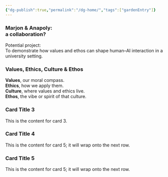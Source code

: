 ```yaml
---
{"dg-publish":true,"permalink":"/dg-home/","tags":["gardenEntry"]}
---
```


<div class="card-grid">
  <div class="card">
	 <h3>Marjon & Anapoly:<br>a collaboration?</h3>
    <p>Potential project:<br>
    To demonstrate how values and ethos can shape human–AI interaction in a university setting.</p>
  </div>
  <div class="card">	
	  <a class="internal-link" href="/values-ethos" aria-label="Open: values-ethos"></a> 
	  <h3>Values, Ethics, Culture & Ethos</h3> 
     <p><b>Values</b>, our moral compass.<br>
	 <b>Ethics</b>, how we apply them.<br>
	 <b>Culture</b>, where values and ethics live.<br>
	 <b>Ethos</b>, the vibe or spirit of that culture.</p>
  </div>
  <div class="card">
    <h3>Card Title 3</h3>
    <p>This is the content for card 3.</p>
  </div>
 <div class="card">
    <h3>Card Title 4</h3>
    <p>This is the content for card 5; it will wrap onto the next row.</p>
 </div>
  <div class="card">
    <h3>Card Title 5</h3>
    <p>This is the content for card 5; it will wrap onto the next row.</p>
  </div>
</div>
